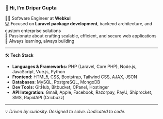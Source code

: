 ### 👋 Hi, I’m Dripar Gupta

👨‍💻 Software Engineer at **Webkul**  
💻 Focused on **Laravel package development**, backend architecture, and custom enterprise solutions  
🎯 Passionate about crafting scalable, efficient, and secure web applications  
🚀 Always learning, always building

---

🛠️ **Tech Stack**  
- **Languages & Frameworks:** PHP (Laravel, Core PHP), Node.js, JavaScript, Vue.js, Python  
- **Frontend:** HTML5, CSS, Bootstrap, Tailwind CSS, AJAX, JSON  
- **Databases:** MySQL, PostgreSQL, MongoDB  
- **Dev Tools:** GitHub, Bitbucket, CPanel, Hostinger  
- **API Integration:** Gmail, Apple, Facebook, Razorpay, PayU, Shiprocket, SMS, RapidAPI (Cricbuzz)

---


💡 *Driven by curiosity. Designed to solve. Dedicated to code.*
